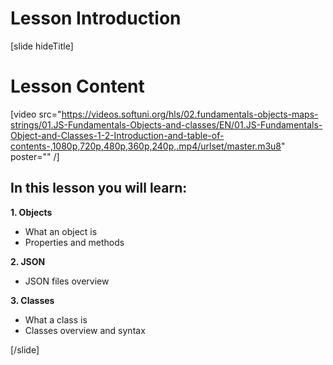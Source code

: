 # Lesson Introduction
[slide hideTitle]

# Lesson Content

[video src="https://videos.softuni.org/hls/02.fundamentals-objects-maps-strings/01.JS-Fundamentals-Objects-and-classes/EN/01.JS-Fundamentals-Object-and-Classes-1-2-Introduction-and-table-of-contents-,1080p,720p,480p,360p,240p,.mp4/urlset/master.m3u8" poster="" /]


## In this lesson you will learn:

**1. Objects**
- What an object is
- Properties and methods

**2. JSON**
- JSON files overview

**3. Classes**
- What a class is
- Classes overview and syntax

[/slide]
